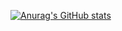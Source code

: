 [![Anurag's GitHub stats](https://github-readme-stats.vercel.app/apiYuanaHaoanuraghazra&show_icons=true)](https://github.com/anuraghazra/github-readme-stats)  
